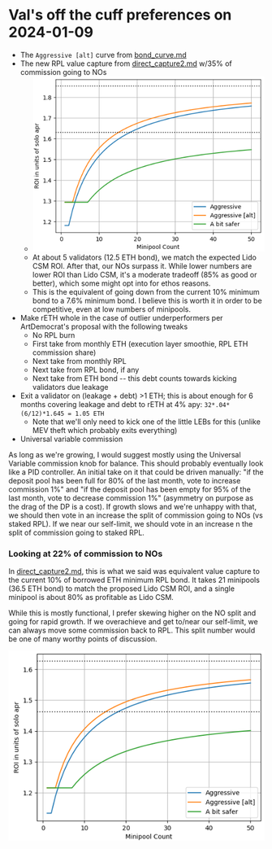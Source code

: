 # Val's off the cuff preferences on 2024-01-09 
- The `Aggressive [alt]` curve from [bond_curve.md](bond_curves.md)
- The new RPL value capture from [direct_capture2.md](direct_capture2.md) w/35% of commission going to NOs
  - ![overall_roi.png](overall_roi.png)
  - At about 5 validators (12.5 ETH bond), we match the expected Lido CSM ROI. After that, our NOs surpass it. While lower numbers are lower ROI than Lido CSM, it's a moderate tradeoff (85% as good or better), which some might opt into for ethos reasons.
  - This is the equivalent of going down from the current 10% minimum bond to a 7.6% minimum bond. I believe this is worth it in order to be competitive, even at low numbers of minipools.
- Make rETH whole in the case of outlier underperformers per ArtDemocrat's proposal with the following tweaks
  - No RPL burn
  - First take from monthly ETH (execution layer smoothie, RPL ETH commission share)
  - Next take from monthly RPL
  - Next take from RPL bond, if any
  - Next take from ETH bond -- this debt counts towards kicking validators due leakage
- Exit a validator on (leakage + debt) >1 ETH; this is about enough for 6 months covering leakage and debt to rETH at 4% apy: `32*.04*(6/12)*1.645 = 1.05 ETH`
  - Note that we'll only need to kick one of the little LEBs for this (unlike MEV theft which probably exits everything)
- Universal variable commission

As long as we're growing, I would suggest mostly using the Universal Variable commission knob for balance. This should probably eventually look like a PID controller. An initial take on it that could be driven manually: "if the deposit pool has been full for 80% of the last month, vote to increase commission 1%" and "if the deposit pool has been empty for 95% of the last month, vote to decrease commission 1%" (asymmetry on purpose as the drag of the DP is a cost). If growth slows and we're unhappy with that, we should then vote in an increase the split of commission going to NOs (vs staked RPL). If we near our self-limit, we should vote in an increase n the split of commission going to staked RPL. 

### Looking at 22% of commission to NOs
In [direct_capture2.md](direct_capture2.md), this is what we said was equivalent value capture to the current 10% of borrowed ETH minimum RPL bond. It takes 21 minipools (36.5 ETH bond) to match the proposed Lido CSM ROI, and a single minipool is about 80% as profitable as Lido CSM.

While this is mostly functional, I prefer skewing higher on the NO split and going for rapid growth. If we overachieve and get to/near our self-limit, we can always move some commission back to RPL. This split number would be one of many worthy points of discussion.

![overall_roi22.png](overall_roi22.png)